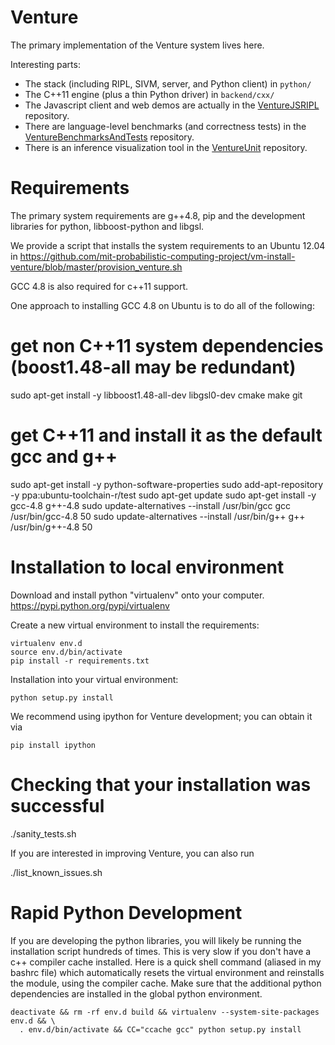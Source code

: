Venture
=======

The primary implementation of the Venture system lives here.

Interesting parts:
- The stack (including RIPL, SIVM, server, and Python client) in `python/`
- The C++11 engine (plus a thin Python driver) in `backend/cxx/`
- The Javascript client and web demos are actually in the
  [VentureJSRIPL](https://github.com/mit-probabilistic-computing-project/VentureJSRIPL)
  repository.
- There are language-level benchmarks (and correctness tests) in the
  [VentureBenchmarksAndTests](https://github.com/mit-probabilistic-computing-project/VentureBenchmarksAndTests)
  repository.
- There is an inference visualization tool in the [VentureUnit](https://github.com/mit-probabilistic-computing-project/VentureUnit) repository.

Requirements
============

The primary system requirements are g++4.8, pip and the development libraries for python, libboost-python and libgsl.

We provide a script that installs the system requirements to an Ubuntu 12.04 in https://github.com/mit-probabilistic-computing-project/vm-install-venture/blob/master/provision_venture.sh
    
GCC 4.8 is also required for c++11 support.

One approach to installing GCC 4.8 on Ubuntu is to do all of the following:

# get non C++11 system dependencies (boost1.48-all may be redundant)
sudo apt-get install -y libboost1.48-all-dev libgsl0-dev cmake make git

# get C++11 and install it as the default gcc and g++
sudo apt-get install -y python-software-properties
sudo add-apt-repository -y ppa:ubuntu-toolchain-r/test
sudo apt-get update
sudo apt-get install -y gcc-4.8 g++-4.8
sudo update-alternatives --install /usr/bin/gcc gcc /usr/bin/gcc-4.8 50
sudo update-alternatives --install /usr/bin/g++ g++ /usr/bin/g++-4.8 50

Installation to local environment
=================================

Download and install python "virtualenv" onto your computer.
https://pypi.python.org/pypi/virtualenv

Create a new virtual environment to install the requirements:

    virtualenv env.d
    source env.d/bin/activate
    pip install -r requirements.txt

Installation into your virtual environment:

    python setup.py install

We recommend using ipython for Venture development; you can obtain it via

    pip install ipython

Checking that your installation was successful
===============================================

./sanity_tests.sh

If you are interested in improving Venture, you can also run

./list_known_issues.sh

Rapid Python Development
==================================

If you are developing the python libraries, you will
likely be running the installation script hundreds of
times. This is very slow if you don't have a c++ compiler
cache installed. Here is a quick shell command (aliased in
my bashrc file) which automatically resets the virtual
environment and reinstalls the module, using the compiler
cache. Make sure that the additional python dependencies
are installed in the global python environment.

    deactivate && rm -rf env.d build && virtualenv --system-site-packages env.d && \
      . env.d/bin/activate && CC="ccache gcc" python setup.py install

